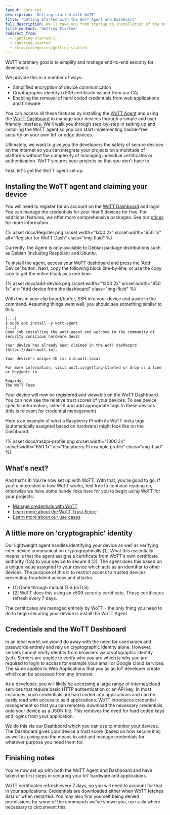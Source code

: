 ```yaml
---
layout: docs-cat
description: 'Getting started with WoTT'
title: 'Getting Started with the WoTT Agent and Dashboard'
full_description: We'll take you from startup to installation of the WoTT Agent and registering for the Dashboard so you can begin integrating security into your IoT devices.
title_content: 'Getting Started'
redirect_from:
  - /getting-started-1
  - /getting-started
  - /blog/categories/getting-started
---
```


WoTT's primary goal is to simplify and manage end-to-end security for developers.

We provide this in a number of ways:

* Simplified encryption of device communication
* Cryptographic identity (x509 certificate issued from our CA)
* Enabling the removal of hard coded credentials from web applications and firmware

You can access all these features by installing the [WoTT Agent](https://github.com/WoTTsecurity/agent) and using the [WoTT Dashboard](https://dash.wott.io) to manage your devices through a simple and user-friendly interface. We'll walk you through step-by-step in setting up and installing the WoTT agent so you can start implementing hassle-free security on your own IoT or edge devices.

Ultimately, we want to give you the developers the safety of secure devices on the internet so you can integrate your projects on a multitude of platforms without the complexity of managing individual certificates or authentication. WoTT secures your projects so that you don't have to.

First, let's get the WoTT agent set up.

## Installing the WoTT agent and claiming your device

You will need to register for an account on the [WoTT Dashboard](https://dash.wott.io) and login. You can manage the credentials for your first 5 devices for free. For additional features, we offer more comprehensive packages. See our [prices]({{site.url}}/pricing) for more information.

{% asset docs/Register.png srcset:width="1300 2x" srcset:width="650 1x" alt="Register for WoTT Dash" class="img-fluid" %}

Currently, the Agent is only available to Debian package distributions such as Debian (including Raspbian) and Ubuntu.

To install the agent, access your WoTT dashboard and press the 'Add Device' button. Next, copy the following block line-by-line; or use the copy icon to get the entire block as a one-liner.

{% asset docs/add-device.png srcset:width="1300 2x" srcset:width="650 1x" alt="Add device from the dashboard" class="img-fluid" %}

With this in your clip board/buffer, SSH into your device and paste in the command. Assuming things went well, you should see something similar to this:

```
[...]
$ sudo apt install -y wott-agent
[...]
Good job installing the wott-agent and welcome to the community of security conscious hardware devs!

Your device has already been claimed in the WoTT dashboard (https://dash.wott.io).

Your device's unique ID is: x.d.wott.local

For more information, visit wott.io/getting-started or drop us a line at hey@wott.io.

Regards,
The WoTT Team
```

Your device will now be registered and viewable on the WoTT Dashboard. You can now see the relative trust scores of your devices. To see device specific information, select it and add appropriate tags to these devices (this is relevant for credential management).

Here's an example of what a Raspberry Pi with its WoTT meta tags (automatically assigned based on hardware) might look like on the Dashboard.

{% asset docs/rasbpi-profile.png srcset:width="1300 2x" srcset:width="650 1x" alt="Raspberry Pi example profile" class="img-fluid" %}

## What's next?

And that's it! You're now set up with WoTT. 
With that, you're good to go. If you're interested in how WoTT works, feel free to continue reading on, otherwise we have some handy links here for you to begin using WoTT for your projects:

* [Manage credentials with WoTT]({{site.url}}/documentation/manage-credentials)
* [Learn more about the WoTT Trust Score]({{site.url}}/documentation/trust-score)
* [Learn more about our use cases]({{site.url}}/documentation/use-cases)

## A little more on 'cryptographic' identity

Our lightweight agent handles identifying your device as well as verifying inter-device communication cryptographically [1]. What this essentially means is that the agent assigns a certificate from WoTT's own certificate authority (CA) to your device to secure it [2].
The agent does this based on a unique value assigned to your device which acts as an identifier to other devices. The purpose of this is to restrict access to trusted devices preventing fraudulent access and attacks.

* [1] Done through mutual TLS (mTLS)
* [2] WoTT does this using an x509 security certificate. These certificates refresh every 7 days.

The certificates are managed entirely by WoTT - the only thing you need to do to begin securing your device is install the WoTT Agent.

## Credentials and the WoTT Dashboard

In an ideal world, we would do away with the need for usernames and passwords entirely and rely on cryptographic identity alone. However, servers cannot verify identity from browsers via cryptographic identity (yet). Servers are unable to verify who you are which is why you are required to login to access for example your email or Google cloud services. The same applies to Web Applications that you as an IoT developer create which can be accessed from any browser.

As a developer, you will likely be accessing a large range of internet/cloud services that require basic HTTP authentication or an API key. In most instances, such credentials are hard coded into applications and can be easily read with access to said applications. WoTT introduces credential management so that you can remotely download the necessary credentials onto your device as a JSON file. This removes the need for hard coded keys and logins from your application.

We do this via our Dashboard which you can use to monitor your devices. The Dashboard gives your device a trust score (based on how secure it is) as well as giving you the means to add and manage credentials for whatever purpose you need them for.

## Finishing notes

You're now set up with both the WoTT Agent and Dashboard and have taken the first steps in securing your IoT hardware and applications.

WoTT certificates refresh every 7 days, so you will need to account for that in your applications.
Credentials are downloaded either when WoTT fetches data or when restarted. You may also find yourself being denied permissions for some of the commands we've shown you, use `sudo` where necessary to circumvent this.

